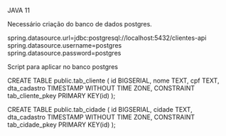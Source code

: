 JAVA 11

Necessário criação do banco de dados postgres.

spring.datasource.url=jdbc:postgresql://localhost:5432/clientes-api
spring.datasource.username=postgres
spring.datasource.password=postgres

Script para aplicar no banco postgres 

CREATE TABLE public.tab_cliente (
id BIGSERIAL,
nome TEXT,
cpf TEXT,
dta_cadastro TIMESTAMP WITHOUT TIME ZONE,
CONSTRAINT tab_cliente_pkey PRIMARY KEY(id)
);

CREATE TABLE public.tab_cidade ( 
id BIGSERIAL, 
cidade TEXT, 
dta_cadastro TIMESTAMP WITHOUT TIME ZONE, 
CONSTRAINT tab_cidade_pkey PRIMARY KEY(id) 
);